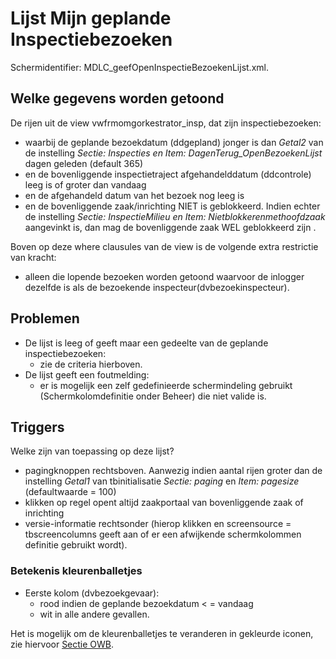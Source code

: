 # Lijst Mijn geplande Inspectiebezoeken

Schermidentifier: MDLC_geefOpenInspectieBezoekenLijst.xml.

## Welke gegevens worden getoond

De rijen uit de view vwfrmomgorkestrator_insp, dat zijn inspectiebezoeken:

- waarbij de geplande bezoekdatum (ddgepland) jonger is dan _Getal2_ van de instelling _Sectie: Inspecties en Item: DagenTerug_OpenBezoekenLijst_ dagen geleden (default 365)
- en de bovenliggende inspectietraject afgehandelddatum (ddcontrole) leeg is of groter dan vandaag
- en de afgehandeld datum van het bezoek nog leeg is
- en de bovenliggende zaak/inrichting NIET is geblokkeerd. Indien echter de instelling _Sectie: InspectieMilieu en Item: Nietblokkerenmethoofdzaak_ aangevinkt is, dan mag de bovenliggende zaak WEL geblokkeerd zijn .

Boven op deze where clausules van de view is de volgende extra restrictie van kracht:

- alleen die lopende bezoeken worden getoond waarvoor de inlogger dezelfde is als de bezoekende inspecteur(dvbezoekinspecteur).

## Problemen

- De lijst is leeg of geeft maar een gedeelte van de geplande inspectiebezoeken:
  - zie de criteria hierboven.
- De lijst geeft een foutmelding:
  - er is mogelijk een zelf gedefinieerde schermindeling gebruikt (Schermkolomdefinitie onder Beheer) die niet valide is.

## Triggers

Welke zijn van toepassing op deze lijst?

- pagingknoppen rechtsboven. Aanwezig indien aantal rijen groter dan de instelling _Getal1_ van tbinitialisatie _Sectie: paging_ en _Item: pagesize_ (defaultwaarde = 100)
- klikken op regel opent altijd zaakportaal van bovenliggende zaak of inrichting
- versie-informatie rechtsonder (hierop klikken en screensource = tbscreencolumns geeft aan of er een afwijkende schermkolommen definitie gebruikt wordt).

### Betekenis kleurenballetjes

- Eerste kolom (dvbezoekgevaar):
  - rood indien de geplande bezoekdatum < = vandaag
  - wit in alle andere gevallen.

Het is mogelijk om de kleurenballetjes te veranderen in gekleurde iconen, zie hiervoor [Sectie OWB](/instellen_inrichten/configuratie/sectie_owb.md).
